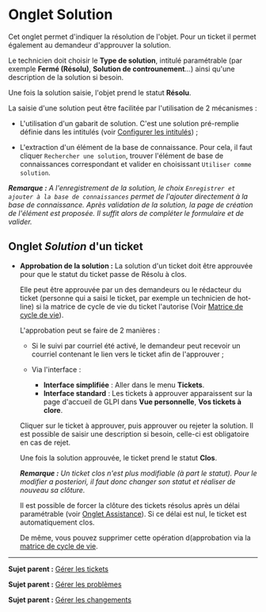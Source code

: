 Onglet Solution
================

Cet onglet permet d'indiquer la résolution de l'objet. Pour un ticket il permet également au demandeur d'approuver la solution.

Le technicien doit choisir le **Type de solution**, intitulé paramétrable (par exemple **Fermé (Résolu)**, **Solution de controunement**...) ainsi qu'une description de la solution si besoin.

Une fois la solution saisie, l'objet prend le statut **Résolu**.

La saisie d'une solution peut être facilitée par l'utilisation de 2 mécanismes :

-   L'utilisation d'un gabarit de solution. C'est une solution pré-remplie définie dans les intitulés (voir [Configurer les intitulés](08_Module_Configuration/02_Intitulés/01_Intitulés.md "Les intitulés se configurent depuis le menu Configuration > Intitulés")) ;

-   L'extraction d'un élément de la base de connaissance. Pour cela, il faut cliquer `Rechercher une solution`, trouver l'élément de base de connaissances correspondant et valider en choisissant `Utiliser comme solution`.


***Remarque :** A l'enregistrement de la solution, le choix `Enregistrer et ajouter à la base de connaissances` permet de l'ajouter directement à la base de connaissance. Après validation de la solution, la page de création de l'élément est proposée. Il suffit alors de compléter le formulaire et de valider.*


Onglet *Solution* d'un ticket
---------------------------

-   **Approbation de la solution :**
    La solution d'un ticket doit être approuvée pour que le statut du ticket passe de Résolu à clos.

    Elle peut être approuvée par un des demandeurs ou le rédacteur du ticket (personne qui a saisi le ticket, par exemple un technicien de hot-line) si la matrice de cycle de vie du ticket l'autorise (Voir [Matrice de cycle de vie](04_Module_Assistance/04_Tickets/02_Matrice_de_cycle_de_vie.md)).

    L'approbation peut se faire de 2 manières : 
    
    - Si le suivi par courriel été activé, le demandeur peut recevoir un courriel contenant le lien vers le ticket afin de l'approuver ;

    - Via l'interface :
      - **Interface simplifiée** :
          Aller dans le menu **Tickets**.
      - **Interface standard** :
          Les tickets à approuver apparaissent sur la page d'accueil de GLPI dans **Vue personnelle**, **Vos tickets à clore**.

    Cliquer sur le ticket à approuver, puis approuver ou rejeter la solution. Il est possible de saisir une description si besoin, celle-ci est obligatoire en cas de rejet.

    Une fois la solution approuvée, le ticket prend le statut **Clos**.

    ***Remarque :** Un ticket clos n'est plus modifiable (à part le statut). Pour le modifier a posteriori, il faut donc changer son statut et réaliser de nouveau sa clôture.*

    Il est possible de forcer la clôture des tickets résolus après un délai paramétrable (voir [Onglet Assistance](07_Module_Administration/04_Entités.md "Cet onglet permet de paramétrer le comportement de la partie assistance de GLPI.")). Si ce délai est nul, le ticket est automatiquement clos.

    De même, vous pouvez supprimer cette opération d(approbation via la [matrice de cycle de vie](04_Module_Assistance/04_Tickets/02_Matrice_de_cycle_de_vie.md).

-------
**Sujet parent :** [Gérer les tickets](04_Module_Assistance/06_Tickets/03_Gérer_les_tickets.md "Les tickets se gèrent depuis le menu Assistance > Tickets")

**Sujet parent :** [Gérer les problèmes](04_Module_Assistance/08_Problèmes.md "Les problèmes se gèrent depuis le menu Assistance > Problèmes")

**Sujet parent :** [Gérer les changements](04_Module_Assistance/09_Changements.md "Les changements se gèrent depuis le menu Assistance > Changements")